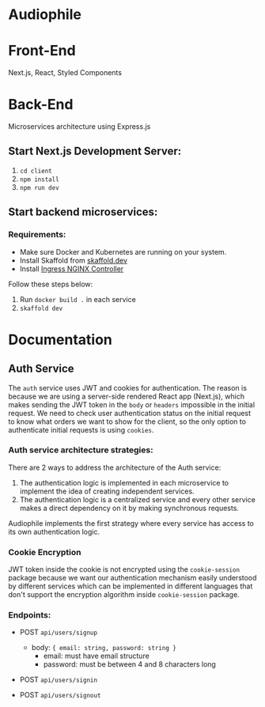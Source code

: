 # Audiophile

# Front-End
Next.js, React, Styled Components

# Back-End
Microservices architecture using Express.js

## Start Next.js Development Server:
1. `cd client`
2. `npm install`
3. `npm run dev`

## Start backend microservices:
### Requirements:
- Make sure Docker and Kubernetes are running on your system.
- Install Skaffold from [skaffold.dev](https://skaffold.dev/docs/install/#standalone-binary)
- Install [Ingress NGINX Controller](https://kubernetes.github.io/ingress-nginx/deploy/#quick-start)

Follow these steps below:

1. Run `docker build .` in each service
2. `skaffold dev`

# Documentation

## Auth Service
The `auth` service uses JWT and cookies for authentication. The reason is because we are using a server-side rendered React app (Next.js), which makes sending the JWT token in the `body` or `headers` impossible in the initial request. We need to check user authentication status on the initial request to know what orders we want to show for the client, so the only option to authenticate initial requests is using `cookies`.

### Auth service architecture strategies:
There are 2 ways to address the architecture of the Auth service:
1. The authentication logic is implemented in each microservice to implement the idea of creating independent services.
2. The authentication logic is a centralized service and every other service makes a direct dependency on it by making synchronous requests.

Audiophile implements the first strategy where every service has access to its own authentication logic.

### Cookie Encryption
JWT token inside the cookie is not encrypted using the `cookie-session` package because we want our authentication mechanism easily understood by different services which can be implemented in different languages that don't support the encryption algorithm inside `cookie-session` package.

### Endpoints:
- POST `api/users/signup`
  - body: `{ email: string, password: string }`
    - email: must have email structure
    - password: must be between 4 and 8 characters long
 
- POST `api/users/signin`

- POST `api/users/signout`


